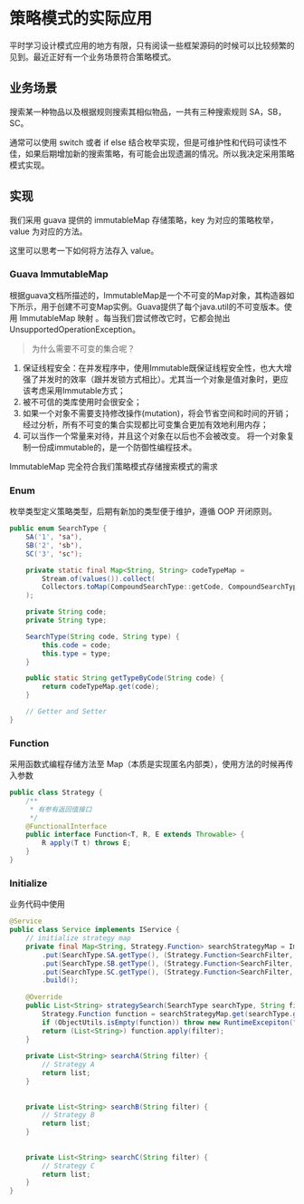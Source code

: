 # 策略模式的实际应用

平时学习设计模式应用的地方有限，只有阅读一些框架源码的时候可以比较频繁的见到。最近正好有一个业务场景符合策略模式。

## 业务场景

搜索某一种物品以及根据规则搜索其相似物品，一共有三种搜索规则 SA，SB，SC。

通常可以使用 switch 或者 if else 结合枚举实现，但是可维护性和代码可读性不佳，如果后期增加新的搜索策略，有可能会出现遗漏的情况。所以我决定采用策略模式实现。

## 实现

我们采用 guava 提供的 immutableMap 存储策略，key 为对应的策略枚举，value 为对应的方法。

这里可以思考一下如何将方法存入 value。

### Guava **ImmutableMap**

根据guava文档所描述的，ImmutableMap是一个不可变的Map对象，其构造器如下所示，用于创建不可变Map实例。Guava提供了每个java.util的不可变版本。使用 ImmutableMap 映射 。每当我们尝试修改它时，它都会抛出 UnsupportedOperationException。

> 为什么需要不可变的集合呢？

1. 保证线程安全：在并发程序中，使用Immutable既保证线程安全性，也大大增强了并发时的效率（跟并发锁方式相比）。尤其当一个对象是值对象时，更应该考虑采用Immutable方式；
2. 被不可信的类库使用时会很安全；
3. 如果一个对象不需要支持修改操作(mutation)，将会节省空间和时间的开销；经过分析，所有不可变的集合实现都比可变集合更加有效地利用内存；
4. 可以当作一个常量来对待，并且这个对象在以后也不会被改变。
    将一个对象复制一份成immutable的，是一个防御性编程技术。

ImmutableMap 完全符合我们策略模式存储搜索模式的需求

### Enum

枚举类型定义策略类型，后期有新加的类型便于维护，遵循 OOP 开闭原则。

~~~java
public enum SearchType {
    SA('1', 'sa'),
    SB('2', 'sb'),
    SC('3', 'sc');

    private static final Map<String, String> codeTypeMap =
        Stream.of(values()).collect(
        Collectors.toMap(CompoundSearchType::getCode, CompoundSearchType::getType)
    );

    private String code;
    private String type;

    SearchType(String code, String type) {
        this.code = code;
        this.type = type;
    }

    public static String getTypeByCode(String code) {
        return codeTypeMap.get(code);
    }

    // Getter and Setter
}
~~~

### Function

采用函数式编程存储方法至 Map（本质是实现匿名内部类），使用方法的时候再传入参数

~~~java
public class Strategy {
    /**
 	 * 有参有返回值接口
 	 */
    @FunctionalInterface
    public interface Function<T, R, E extends Throwable> {
        R apply(T t) throws E;
    }
}

~~~

### Initialize

业务代码中使用

~~~java
@Service
public class Service implements IService {
    // initialize strategy map
    private final Map<String, Strategy.Function> searchStrategyMap = ImmutableMap.<String, Strategy.Function>builder()
        .put(SearchType.SA.getType(), (Strategy.Function<SearchFilter, List<String>, Exception>) filter -> searchA(filter))
        .put(SearchType.SB.getType(), (Strategy.Function<SearchFilter, List<String>, Exception>) filter -> searchB(filter))
        .put(SearchType.SC.getType(), (Strategy.Function<SearchFilter, List<String>, Exception>) filter -> searchC(filter))
        .build();
    
    @Override
    public List<String> strategySearch(SearchType searchType, String filter) {
        Strategy.Function function = searchStrategyMap.get(searchType.getType());
        if (ObjectUtils.isEmpty(function)) throw new RuntimeExcepiton("查询类型不存在");
        return (List<String>) function.apply(filter);
    }
    
    private List<String> searchA(String filter) {
        // Strategy A
        return list;
    }
    
        
    private List<String> searchB(String filter) {
        // Strategy B
        return list;
    }
    
        
    private List<String> searchC(String filter) {
        // Strategy C
        return list;
    }
}
~~~



